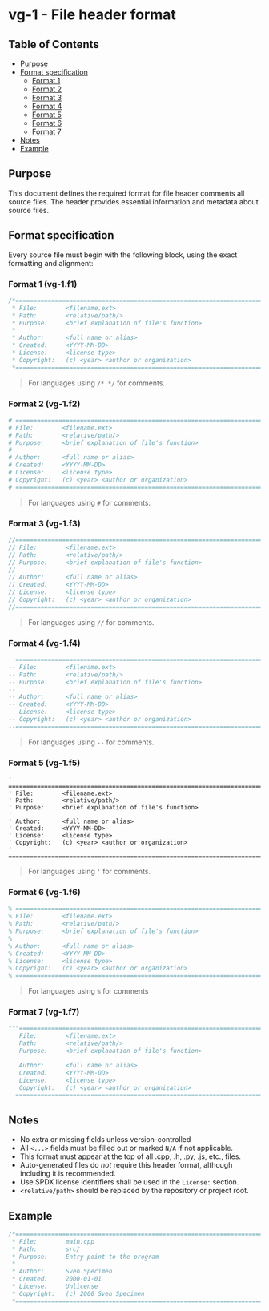 # vg-1 - File header format

## Table of Contents

* [Purpose](#purpose)
* [Format specification](#format-specification)
  * [Format 1](#format-1-vg-1f1)
  * [Format 2](#format-2-vg-1f2)
  * [Format 3](#format-3-vg-1f3)
  * [Format 4](#format-4-vg-1f4)
  * [Format 5](#format-5-vg-1f5)
  * [Format 6](#format-6-vg-1f6)
  * [Format 7](#format-7-vg-1f7)
* [Notes](#notes)
* [Example](#example)

## Purpose

This document defines the required format for file header comments all source
files. The header provides essential information and metadata about source
files.

## Format specification

Every source file must begin with the following block, using the exact
formatting and alignment:

### Format 1 (vg-1.f1)

```c
/*==============================================================================
 * File:        <filename.ext>
 * Path:        <relative/path/>
 * Purpose:     <brief explanation of file's function>
 * 
 * Author:      <full name or alias>
 * Created:     <YYYY-MM-DD>
 * License:     <license type>
 * Copyright:   (c) <year> <author or organization>
 *============================================================================*/
```

> For languages using `/* */` for comments.

### Format 2 (vg-1.f2)

```bash
# ==============================================================================
# File:        <filename.ext>
# Path:        <relative/path/>
# Purpose:     <brief explanation of file's function>
#
# Author:      <full name or alias>
# Created:     <YYYY-MM-DD>
# License:     <license type>
# Copyright:   (c) <year> <author or organization>
# ==============================================================================
```

> For languages using `#` for comments.

### Format 3 (vg-1.f3)

```java
//==============================================================================
// File:        <filename.ext>
// Path:        <relative/path/>
// Purpose:     <brief explanation of file's function>
//
// Author:      <full name or alias>
// Created:     <YYYY-MM-DD>
// License:     <license type>
// Copyright:   (c) <year> <author or organization>
//==============================================================================
```

> For languages using `//` for comments.

### Format 4 (vg-1.f4)

```lua
--==============================================================================
-- File:        <filename.ext>
-- Path:        <relative/path/>
-- Purpose:     <brief explanation of file's function>
-- 
-- Author:      <full name or alias>
-- Created:     <YYYY-MM-DD>
-- License:     <license type>
-- Copyright:   (c) <year> <author or organization>
--==============================================================================
```

> For languages using `--` for comments.

### Format 5 (vg-1.f5)

```vba
' ==============================================================================
' File:        <filename.ext>
' Path:        <relative/path/>
' Purpose:     <brief explanation of file's function>
' 
' Author:      <full name or alias>
' Created:     <YYYY-MM-DD>
' License:     <license type>
' Copyright:   (c) <year> <author or organization>
' ==============================================================================
```

> For languages using `'` for comments.

### Format 6 (vg-1.f6)

```latex
% ==============================================================================
% File:        <filename.ext>
% Path:        <relative/path/>
% Purpose:     <brief explanation of file's function>
%
% Author:      <full name or alias>
% Created:     <YYYY-MM-DD>
% License:     <license type>
% Copyright:   (c) <year> <author or organization>
% ==============================================================================
```

> For languages using `%` for comments

### Format 7 (vg-1.f7)

```python
"""=============================================================================
   File:        <filename.ext>
   Path:        <relative/path/>
   Purpose:     <brief explanation of file's function>

   Author:      <full name or alias>
   Created:     <YYYY-MM-DD>
   License:     <license type>
   Copyright:   (c) <year> <author or organization>
  ==========================================================================="""
```

## Notes

* No extra or missing fields unless version-controlled
* All `<...>` fields must be filled out or marked `N/A` if not applicable.
* This format must appear at the top of all .cpp, .h, .py, .js, etc., files.
* Auto-generated files do *not* require this header format, although including it
  is recommended.
* Use SPDX license identifiers shall be used in the `License:` section.
* `<relative/path>` should be replaced by the repository or project root.

## Example

```c
/*==============================================================================
 * File:        main.cpp
 * Path:        src/
 * Purpose:     Entry point to the program
 * 
 * Author:      Sven Specimen
 * Created:     2000-01-01
 * License:     Unlicense
 * Copyright:   (c) 2000 Sven Specimen
 *============================================================================*/
```

